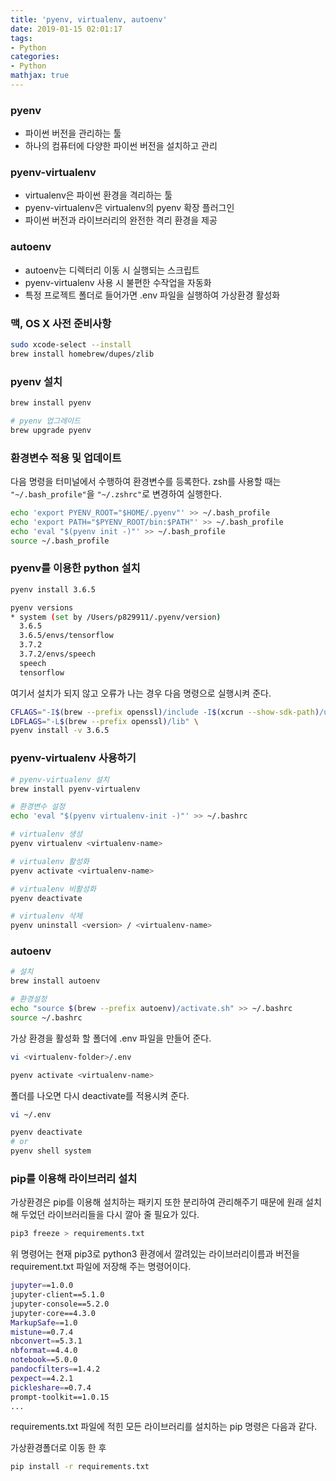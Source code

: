 ```yaml
---
title: 'pyenv, virtualenv, autoenv'
date: 2019-01-15 02:01:17
tags:
- Python
categories:
- Python
mathjax: true
---
```


### pyenv

- 파이썬 버전을 관리하는 툴
- 하나의 컴퓨터에 다양한 파이썬 버전을 설치하고 관리



### pyenv-virtualenv

- virtualenv은 파이썬 환경을 격리하는 툴
- pyenv-virtualenv은 virtualenv의 pyenv 확장 플러그인
- 파이썬 버전과 라이브러리의 완전한 격리 환경을 제공



### autoenv

- autoenv는 디렉터리 이동 시 실행되는 스크립트
- pyenv-virtualenv 사용 시 불편한 수작업을 자동화
- 특정 프로젝트 폴더로 들어가면 .env 파일을 실행하여 가상환경 활성화



### 맥, OS X 사전 준비사항

```bash
sudo xcode-select --install
brew install homebrew/dupes/zlib
```



### pyenv 설치

```bash
brew install pyenv

# pyenv 업그레이드
brew upgrade pyenv
```



### 환경변수 적용 및 업데이트

다음 명령을 터미널에서 수행하여 환경변수를 등록한다. zsh를 사용할 때는 `"~/.bash_profile"`을 `"~/.zshrc"`로 변경하여 실행한다.

```bash
echo 'export PYENV_ROOT="$HOME/.pyenv"' >> ~/.bash_profile
echo 'export PATH="$PYENV_ROOT/bin:$PATH"' >> ~/.bash_profile
echo 'eval "$(pyenv init -)"' >> ~/.bash_profile
source ~/.bash_profile
```



### pyenv를 이용한 python 설치

```bash
pyenv install 3.6.5

pyenv versions
* system (set by /Users/p829911/.pyenv/version)
  3.6.5
  3.6.5/envs/tensorflow
  3.7.2
  3.7.2/envs/speech
  speech
  tensorflow
```

여기서 설치가 되지 않고 오류가 나는 경우 다음 명령으로 실행시켜 준다.

```bash
CFLAGS="-I$(brew --prefix openssl)/include -I$(xcrun --show-sdk-path)/usr/include" \
LDFLAGS="-L$(brew --prefix openssl)/lib" \
pyenv install -v 3.6.5
```



### pyenv-virtualenv 사용하기

```bash
# pyenv-virtualenv 설치
brew install pyenv-virtualenv

# 환경변수 설정
echo 'eval "$(pyenv virtualenv-init -)"' >> ~/.bashrc

# virtualenv 생성
pyenv virtualenv <virtualenv-name>

# virtualenv 활성화
pyenv activate <virtualenv-name>

# virtualenv 비활성화
pyenv deactivate

# virtualenv 삭제
pyenv uninstall <version> / <virtualenv-name>
```



### autoenv

```bash
# 설치
brew install autoenv

# 환경설정
echo "source $(brew --prefix autoenv)/activate.sh" >> ~/.bashrc
source ~/.bashrc
```

가상 환경을 활성화 할 폴더에 .env 파일을 만들어 준다.

```bash
vi <virtualenv-folder>/.env

pyenv activate <virtualenv-name>
```

폴더를 나오면 다시 deactivate를 적용시켜 준다.

```bash
vi ~/.env

pyenv deactivate
# or
pyenv shell system
```



### pip를 이용해 라이브러리 설치

가상환경은 pip를 이용해 설치하는 패키지 또한 분리하여 관리해주기 때문에 원래 설치해 두었던 라이브러리들을 다시 깔아 줄 필요가 있다.

```bash
pip3 freeze > requirements.txt
```

위 명령어는 현재 pip3로  python3 환경에서 깔려있는 라이브러리이름과 버전을 requirement.txt 파일에 저장해 주는 명령어이다.

```bash
jupyter==1.0.0
jupyter-client==5.1.0
jupyter-console==5.2.0
jupyter-core==4.3.0
MarkupSafe==1.0
mistune==0.7.4
nbconvert==5.3.1
nbformat==4.4.0
notebook==5.0.0
pandocfilters==1.4.2
pexpect==4.2.1
pickleshare==0.7.4
prompt-toolkit==1.0.15
...
```



requirements.txt 파일에 적힌 모든 라이브러리를 설치하는 pip 명령은 다음과 같다.

가상환경폴더로 이동 한 후

```bash
pip install -r requirements.txt
```

